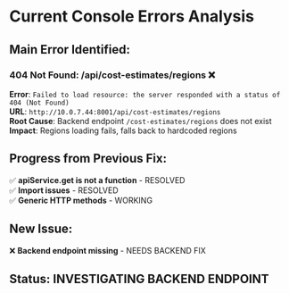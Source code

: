 # Current Console Errors Analysis

## Main Error Identified:

### **404 Not Found: /api/cost-estimates/regions** ❌
**Error**: `Failed to load resource: the server responded with a status of 404 (Not Found)`  
**URL**: `http://10.0.7.44:8001/api/cost-estimates/regions`  
**Root Cause**: Backend endpoint `/cost-estimates/regions` does not exist  
**Impact**: Regions loading fails, falls back to hardcoded regions  

## Progress from Previous Fix:
✅ **apiService.get is not a function** - RESOLVED  
✅ **Import issues** - RESOLVED  
✅ **Generic HTTP methods** - WORKING  

## New Issue:
❌ **Backend endpoint missing** - NEEDS BACKEND FIX  

## Status: INVESTIGATING BACKEND ENDPOINT
